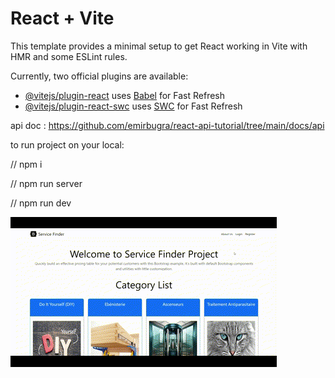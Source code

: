 # React + Vite

This template provides a minimal setup to get React working in Vite with HMR and some ESLint rules.

Currently, two official plugins are available:

- [@vitejs/plugin-react](https://github.com/vitejs/vite-plugin-react/blob/main/packages/plugin-react/README.md) uses [Babel](https://babeljs.io/) for Fast Refresh
- [@vitejs/plugin-react-swc](https://github.com/vitejs/vite-plugin-react-swc) uses [SWC](https://swc.rs/) for Fast Refresh

api doc : https://github.com/emirbugra/react-api-tutorial/tree/main/docs/api

to run project on your local:

// npm i

// npm run server

// npm run dev

![](./public/assets/serviceFinder.gif)
